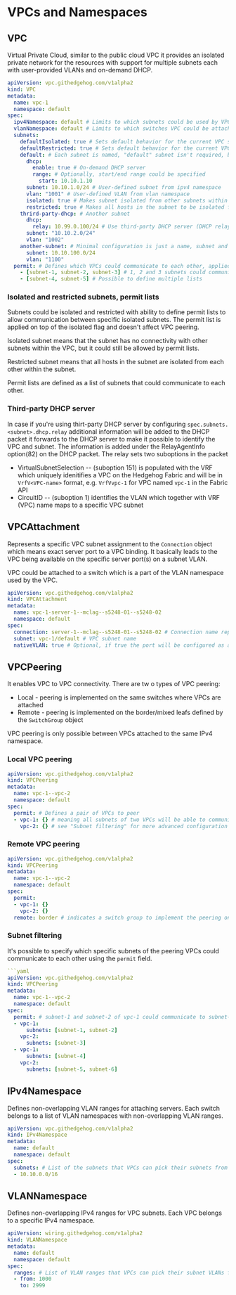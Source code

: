 # VPCs and Namespaces

## VPC

Virtual Private Cloud, similar to the public cloud VPC it provides an isolated private network for the resources with
support for multiple subnets each with user-provided VLANs and on-demand DHCP.

```yaml
apiVersion: vpc.githedgehog.com/v1alpha2
kind: VPC
metadata:
  name: vpc-1
  namespace: default
spec:
  ipv4Namespace: default # Limits to which subnets could be used by VPC to guarantee non-overlapping IPv4 ranges
  vlanNamespace: default # Limits to which switches VPC could be attached to guarantee non-overlapping VLANs
  subnets:
    defaultIsolated: true # Sets default behavior for the current VPC subnets to be isolated
    defaultRestricted: true # Sets default behavior for the current VPC subnets to be restricted
    default: # Each subnet is named, "default" subnet isn't required, but actively used by CLI
      dhcp:
        enable: true # On-demand DHCP server
        range: # Optionally, start/end range could be specified
          start: 10.10.1.10
      subnet: 10.10.1.0/24 # User-defined subnet from ipv4 namespace
      vlan: "1001" # User-defined VLAN from vlan namespace
      isolated: true # Makes subnet isolated from other subnets within the VPC (doesn't affect VPC peering)
      restricted: true # Makes all hosts in the subnet to be isolated from each other
    thrird-party-dhcp: # Another subnet
      dhcp:
        relay: 10.99.0.100/24 # Use third-party DHCP server (DHCP relay configuration), access to it could be enabled using StaticExternal connection
      subnet: "10.10.2.0/24"
      vlan: "1002"
    another-subnet: # Minimal configuration is just a name, subnet and VLAN
      subnet: 10.10.100.0/24
      vlan: "1100"
  permit: # Defines which VPCs could communicate to each other, applied on top of subnets "isolated" flag (doesn't affect VPC peering)
    - [subnet-1, subnet-2, subnet-3] # 1, 2 and 3 subnets could communicate to each other
    - [subnet-4, subnet-5] # Possible to define multiple lists
```

### Isolated and restricted subnets, permit lists

Subnets could be isolated and restricted with ability to define permit lists to allow communication between specific
isolated subnets. The permit list is applied on top of the isolated flag and doesn't affect VPC peering.

Isolated subnet means that the subnet has no connectivity with other subnets within the VPC, but it could still be
allowed by permit lists.

Restricted subnet means that all hosts in the subnet are isolated from each other within the subnet.

Permit lists are defined as a list of subnets that could communicate to each other.

### Third-party DHCP server

In case if you're using thirt-party DHCP server by configuring `spec.subnets.<subnet>.dhcp.relay` additional information
will be added to the DHCP packet it forwards to the DHCP server to make it possible to identify the VPC and subnet. The
information is added under the RelayAgentInfo option(82) on the DHCP packet. The relay sets two suboptions in the packet

* VirtualSubnetSelection -- (suboption 151) is populated with the VRF which uniquely idenitifies a VPC on the Hedgehog
  Fabric and will be in `VrfV<VPC-name>` format, e.g. `VrfVvpc-1` for VPC named `vpc-1` in the Fabric API
* CircuitID -- (suboption 1) identifies the VLAN which together with VRF (VPC) name maps to a specific VPC subnet

## VPCAttachment

Represents a specific VPC subnet assignment to the `Connection` object which means exact server port to a VPC binding.
It basically leads to the VPC being available on the specific server port(s) on a subnet VLAN.

VPC could be attached to a switch which is a part of the VLAN namespace used by the VPC.

```yaml
apiVersion: vpc.githedgehog.com/v1alpha2
kind: VPCAttachment
metadata:
  name: vpc-1-server-1--mclag--s5248-01--s5248-02
  namespace: default
spec:
  connection: server-1--mclag--s5248-01--s5248-02 # Connection name representing the server port(s)
  subnet: vpc-1/default # VPC subnet name
  nativeVLAN: true # Optional, if true the port will be configured as a native VLAN port (untagged)
```

## VPCPeering

It enables VPC to VPC connectivity. There are tw o types of VPC peering:

* Local - peering is implemented on the same switches where VPCs are attached
* Remote - peering is implemented on the border/mixed leafs defined by the `SwitchGroup` object

VPC peering is only possible between VPCs attached to the same IPv4 namespace.

### Local VPC peering

```yaml
apiVersion: vpc.githedgehog.com/v1alpha2
kind: VPCPeering
metadata:
  name: vpc-1--vpc-2
  namespace: default
spec:
  permit: # Defines a pair of VPCs to peer
  - vpc-1: {} # meaning all subnets of two VPCs will be able to communicate to each other
    vpc-2: {} # see "Subnet filtering" for more advanced configuration
```

### Remote VPC peering

```yaml
apiVersion: vpc.githedgehog.com/v1alpha2
kind: VPCPeering
metadata:
  name: vpc-1--vpc-2
  namespace: default
spec:
  permit:
  - vpc-1: {}
    vpc-2: {}
  remote: border # indicates a switch group to implement the peering on
```

### Subnet filtering

It's possible to specify which specific subnets of the peering VPCs could communicate to each other using the `permit`
field.

```yaml
```yaml
apiVersion: vpc.githedgehog.com/v1alpha2
kind: VPCPeering
metadata:
  name: vpc-1--vpc-2
  namespace: default
spec:
  permit: # subnet-1 and subnet-2 of vpc-1 could communicate to subnet-3 of vpc-2 as well as subnet-4 of vpc-2 could communicate to subnet-5 and subnet-6 of vpc-2
  - vpc-1:
      subnets: [subnet-1, subnet-2]
    vpc-2:
      subnets: [subnet-3]
  - vpc-1:
      subnets: [subnet-4]
    vpc-2:
      subnets: [subnet-5, subnet-6]
```

## IPv4Namespace

Defines non-overlapping VLAN ranges for attaching servers. Each switch belongs to a list of VLAN namespaces with
non-overlapping VLAN ranges.

```yaml
apiVersion: vpc.githedgehog.com/v1alpha2
kind: IPv4Namespace
metadata:
  name: default
  namespace: default
spec:
  subnets: # List of the subnets that VPCs can pick their subnets from
  - 10.10.0.0/16
```

## VLANNamespace

Defines non-overlapping IPv4 ranges for VPC subnets. Each VPC belongs to a specific IPv4 namespace.

```yaml
apiVersion: wiring.githedgehog.com/v1alpha2
kind: VLANNamespace
metadata:
  name: default
  namespace: default
spec:
  ranges: # List of VLAN ranges that VPCs can pick their subnet VLANs from
  - from: 1000
    to: 2999
```
